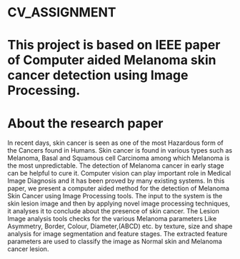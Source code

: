 # CV_ASSIGNMENT
# This project is based on IEEE paper of Computer aided Melanoma skin cancer detection using Image Processing. 

# About the research paper


In recent  days,  skin  cancer  is  seen  as  one  of  the  most  Hazardous  form  of  the  Cancers  found  in  Humans.  Skin  cancer is found in various types such as Melanoma, Basal and Squamous cell Carcinoma among which Melanoma is the most unpredictable. The detection of Melanoma cancer in early stage can be helpful to cure it. Computer vision can play important role in Medical Image Diagnosis and it has been proved by many existing systems. In this paper, we present a computer aided method for the detection of Melanoma Skin Cancer using Image Processing tools. The input to the system is the skin lesion image and then by applying novel image processing techniques, it analyses  it to conclude  about  the  presence  of  skin  cancer.  The  Lesion  Image  analysis  tools  checks  for  the  various  Melanoma  parameters  Like  Asymmetry,  Border,  Colour,  Diameter,(ABCD)  etc.  by  texture,  size  and  shape  analysis  for  image  segmentation and feature stages. The extracted feature parameters are used to classify the image as Normal skin and Melanoma cancer lesion.
